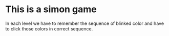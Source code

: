 # This is a simon game
In each level we have to remember the sequence of blinked color and have to click those colors in correct sequence.
